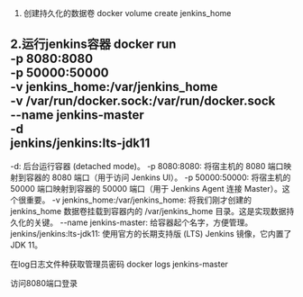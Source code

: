 1. 创建持久化的数据卷
docker volume create jenkins_home

2.运行jenkins容器
docker run \
  -p 8080:8080 \
  -p 50000:50000 \
  -v jenkins_home:/var/jenkins_home \
  -v /var/run/docker.sock:/var/run/docker.sock \
  --name jenkins-master \
  -d \
  jenkins/jenkins:lts-jdk11
----------------------------
  -d: 后台运行容器 (detached mode)。
-p 8080:8080: 将宿主机的 8080 端口映射到容器的 8080 端口（用于访问 Jenkins UI）。
-p 50000:50000: 将宿主机的 50000 端口映射到容器的 50000 端口（用于 Jenkins Agent 连接 Master）。这个很重要。
-v jenkins_home:/var/jenkins_home: 将我们刚才创建的 jenkins_home 数据卷挂载到容器内的 /var/jenkins_home 目录。这是实现数据持久化的关键。
--name jenkins-master: 给容器起个名字，方便管理。
jenkins/jenkins:lts-jdk11: 使用官方的长期支持版 (LTS) Jenkins 镜像，它内置了 JDK 11。

在log日志文件种获取管理员密码
docker logs jenkins-master

访问8080端口登录

